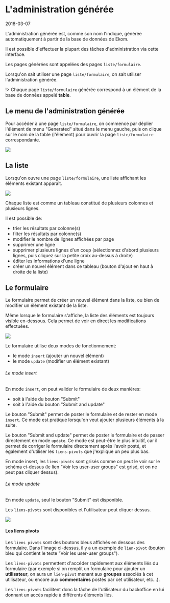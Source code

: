 L'administration générée
==================
2018-03-07



L'administration générée est, comme son nom l'indique, générée automatiquement à partir 
de la base de données de Ekom.


Il est possible d'effectuer la plupart des tâches d'administration via cette interface.


Les pages générées sont appelées des pages `liste/formulaire`.

Lorsqu'on sait utiliser une page `liste/formulaire`, on sait utiliser l'administration générée.


!> Chaque page `liste/formulaire` générée correspond à un élément de la base de données appelé **table**. 




Le menu de l'administration générée
-------------------------


Pour accéder à une page `liste/formulaire`, on commence par déplier l'élément de menu "Generated" situé dans le menu gauche,
puis on clique sur le nom de la table (l'élément) pour ouvrir la page `liste/formulaire` correspondante.



<img src="image/back/generated-tables.png" />



La liste
-----------

Lorsqu'on ouvre une page `liste/formulaire`, une liste affichant les éléments existant apparaît.

 
<img src="image/back/list-example.png" />


Chaque liste est comme un tableau constitué de plusieurs colonnes et plusieurs lignes.

Il est possible de:

- trier les résultats par colonne(s)
- filter les résultats par colonne(s)
- modifier le nombre de lignes affichées par page
- supprimer une ligne
- supprimer plusieurs lignes d'un coup (sélectionnez d'abord plusieurs lignes, puis cliquez sur la petite croix au-dessus à droite)
- éditer les informations d'une ligne
- créer un nouvel élément dans ce tableau (bouton d'ajout en haut à droite de la liste)


Le formulaire
-----------------

Le formulaire permet de créer un nouvel élément dans la liste, ou bien de modifier un élément
existant de la liste.

Même lorsque le formulaire s'affiche, la liste des éléments est toujours visible en-dessous.
Cela permet de voir en direct les modifications effectuées.

<img src="image/back/list-form-example.png" />



Le formulaire utilise deux modes de fonctionnement:

- le mode `insert` (ajouter un nouvel élément)
- le mode `update` (modifier un élément existant)



###### Le mode insert

En mode `insert`, on peut valider le formulaire de deux manières:

- soit à l'aide du bouton "Submit"
- soit à l'aide du bouton "Submit and update"


Le bouton "Submit" permet de poster le formulaire et de rester en mode `insert`.
Ce mode est pratique lorsqu'on veut ajouter plusieurs éléments à la suite.


Le bouton "Submit and update" permet de poster le formulaire et de passer directement en mode `update`.
Ce mode est peut-être le plus intuitif, car il permet de corriger le formulaire directement après l'avoir posté,
et également d'utiliser les `liens-pivots` que j'explique un peu plus bas.

En mode insert, les `liens-pivots` sont grisés comme on peut le voir sur le schéma ci-dessus (le lien "Voir les 
user-user groups" est grisé, et on ne peut pas cliquer dessus).


###### Le mode update

En mode `update`, seul le bouton "Submit" est disponible.

Les `liens-pivots` sont disponibles et l'utilisateur peut cliquer dessus.

<img src="image/back/form-update-example.png" />


#### Les liens pivots

Les `liens pivots` sont des boutons bleus affichés en dessous des formulaire.
Dans l'image ci-dessus, il y a un exemple de `lien-pivot` (bouton bleu qui contient le texte "Voir les user-user groups").

Les `liens-pivots` permettent d'accéder rapidement aux éléments liés du formulaire (par exemple si on remplit un formulaire pour ajouter un **utilisateur**,
on aura un `lien-pivot` menant aux **groupes** associés à cet utilisateur, ou encore aux **commentaires**
postés par cet utilisateur, etc...).

Les `liens-pivots` facilitent donc la tâche de l'utilisateur du backoffice en lui donnant un accès rapide à différents éléments liés.










<br>
<br>
<br>
<br>
<br>
<br>
<br>
<br>
<br>
<br>
<br>
<br>
<br>
<br>
<br>
<br>
<br>
<br>






















